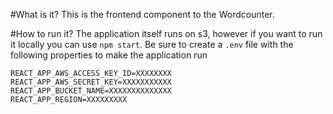 #What is it?
This is the frontend component to the Wordcounter.

#How to run it?
The application itself runs on s3, however if you want to run it locally you can use `npm start`. Be sure to create a `.env` file 
with the following properties to make the application run

```
REACT_APP_AWS_ACCESS_KEY_ID=XXXXXXXX
REACT_APP_AWS_SECRET_KEY=XXXXXXXXXXX
REACT_APP_BUCKET_NAME=XXXXXXXXXXXXXX
REACT_APP_REGION=XXXXXXXXX
```